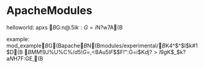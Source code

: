 # ApacheModules

helloworld:
	apxs $B$G:n@.$5$l$k:G=i$N?w7A(B

example:
	mod_example$B$G(Bapache$B%=!<%9%3!<%I$N(Bmodules/experimental/$B$K4^$^$l$k#1$D(B
	$BMM!9$J%U%C%/$d5!G=$,<BAu$5$l$F$$$F!":G=i$K$d$j$?$$>l9g$K$_$k$?$a$N%G%bMQ%b%8%e!<%k$H$7$F:GE,(B

